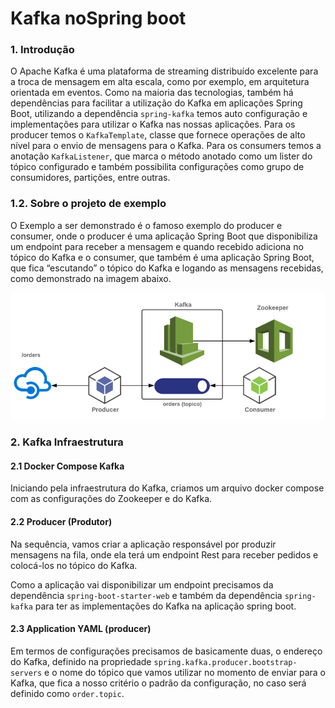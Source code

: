 # Kafka noSpring boot

### 1.  Introdução

O Apache Kafka é uma plataforma de streaming distribuído excelente para a troca de mensagem em alta escala, como por 
exemplo, em arquitetura orientada em eventos. 
Como na maioria das tecnologias, também há dependências para facilitar a utilização do Kafka em aplicações Spring Boot, 
utilizando a dependência ``spring-kafka`` temos auto configuração e implementações para utilizar o Kafka nas nossas 
aplicações.
Para os producer temos o ``KafkaTemplate``, classe que fornece operações de alto nível para o envio de mensagens para o Kafka.
Para os consumers temos a anotação ``KafkaListener``, que marca o método anotado como um lister do tópico configurado e 
também possibilita configurações como grupo de consumidores, partições, entre outras.

### 1.2. Sobre o projeto de exemplo

O Exemplo a ser demonstrado é o famoso exemplo do producer e consumer, onde o producer é uma aplicação Spring Boot que 
disponibiliza um endpoint para receber a mensagem e quando recebido adiciona no tópico do Kafka e o consumer, que também 
é uma aplicação Spring Boot, que fica “escutando” o tópico do Kafka e logando as mensagens recebidas, como demonstrado na 
imagem abaixo. 

![alt text](https://github.com/julianCambraia/appkafka/blob/main/images/kafka-exemplo.png?raw=true)

### 2. Kafka Infraestrutura

#### 2.1 Docker Compose Kafka

Iniciando pela infraestrutura do Kafka, criamos um arquivo docker compose com as configurações do Zookeeper e do Kafka.

#### 2.2 Producer (Produtor)

Na sequência, vamos criar a aplicação responsável por produzir mensagens na fila, onde ela terá um endpoint Rest para 
receber pedidos e colocá-los no tópico do Kafka.

Como a aplicação vai disponibilizar um endpoint precisamos da dependência ``spring-boot-starter-web`` e também da 
dependência ``spring-kafka`` para ter as implementações do Kafka na aplicação spring boot.

#### 2.3 Application YAML (producer)

Em termos de configurações precisamos de basicamente duas, o endereço do Kafka, definido na propriedade ``spring.kafka.producer.bootstrap-servers`` 
e o nome do tópico que vamos utilizar no momento de enviar para o Kafka, que fica a nosso critério o padrão da configuração, 
no caso será definido como `order.topic`.